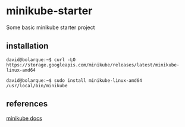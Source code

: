 # minikube-starter
Some basic minikube starter project

## installation


```console
david@bolarque:~$ curl -LO https://storage.googleapis.com/minikube/releases/latest/minikube-linux-amd64

david@bolarque:~$ sudo install minikube-linux-amd64 /usr/local/bin/minikube

```



## references

[minikube docs](https://minikube.sigs.k8s.io/docs/start/) 
